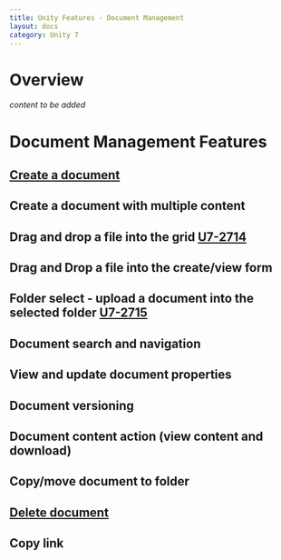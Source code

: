 ```yaml
---
title: Unity Features - Document Management
layout: docs
category: Unity 7
---
```

# Overview

*content to be added*

# Document Management Features

## [Create a document](document-management/create-document.md)     
## Create a document with multiple content      
## Drag and drop a file into the grid [U7-2714](https://jira.intellective.com/browse/U7-2714)
## Drag and Drop a file into the create/view form 
## Folder select - upload a document into the selected folder [U7-2715](https://jira.intellective.com/browse/U7-2715)
## Document search and navigation
## View and update document properties
## Document versioning
## Document content action (view content and download)
## Copy/move document to folder
## [Delete document](document-management/delete-document.md)
## Copy link
